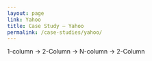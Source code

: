 ```yaml
---
layout: page
link: Yahoo
title: Case Study – Yahoo
permalink: /case-studies/yahoo/
---
```


1-column &rarr; 2-Column &rarr; N-column &rarr; 2-Column